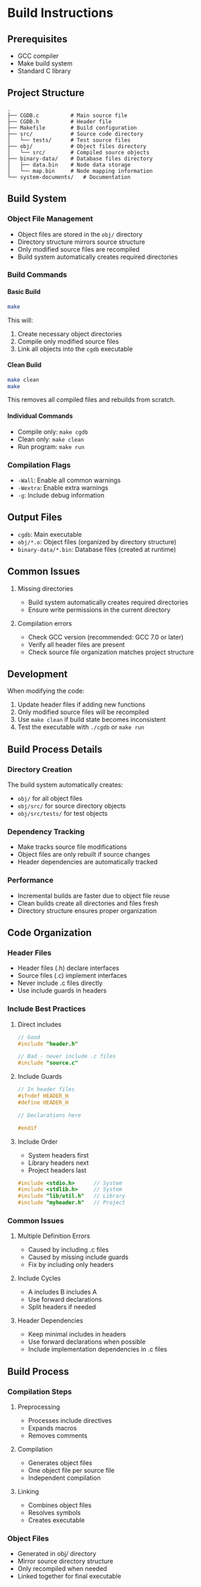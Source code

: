 # Build Instructions

## Prerequisites
- GCC compiler
- Make build system
- Standard C library

## Project Structure
```
.
├── CGDB.c          # Main source file
├── CGDB.h          # Header file
├── Makefile        # Build configuration
├── src/            # Source code directory
│   └── tests/      # Test source files
├── obj/            # Object files directory
│   └── src/        # Compiled source objects
├── binary-data/    # Database files directory
│   ├── data.bin    # Node data storage
│   └── map.bin     # Node mapping information
└── system-documents/   # Documentation
```

## Build System

### Object File Management
- Object files are stored in the `obj/` directory
- Directory structure mirrors source structure
- Only modified source files are recompiled
- Build system automatically creates required directories

### Build Commands

#### Basic Build
```bash
make
```
This will:
1. Create necessary object directories
2. Compile only modified source files
3. Link all objects into the `cgdb` executable

#### Clean Build
```bash
make clean
make
```
This removes all compiled files and rebuilds from scratch.

#### Individual Commands
- Compile only: `make cgdb`
- Clean only: `make clean`
- Run program: `make run`

### Compilation Flags
- `-Wall`: Enable all common warnings
- `-Wextra`: Enable extra warnings
- `-g`: Include debug information

## Output Files
- `cgdb`: Main executable
- `obj/*.o`: Object files (organized by directory structure)
- `binary-data/*.bin`: Database files (created at runtime)

## Common Issues
1. Missing directories
   - Build system automatically creates required directories
   - Ensure write permissions in the current directory

2. Compilation errors
   - Check GCC version (recommended: GCC 7.0 or later)
   - Verify all header files are present
   - Check source file organization matches project structure

## Development
When modifying the code:
1. Update header files if adding new functions
2. Only modified source files will be recompiled
3. Use `make clean` if build state becomes inconsistent
4. Test the executable with `./cgdb` or `make run`

## Build Process Details

### Directory Creation
The build system automatically creates:
- `obj/` for all object files
- `obj/src/` for source directory objects
- `obj/src/tests/` for test objects

### Dependency Tracking
- Make tracks source file modifications
- Object files are only rebuilt if source changes
- Header dependencies are automatically tracked

### Performance
- Incremental builds are faster due to object file reuse
- Clean builds create all directories and files fresh
- Directory structure ensures proper organization 

## Code Organization

### Header Files
- Header files (.h) declare interfaces
- Source files (.c) implement interfaces
- Never include .c files directly
- Use include guards in headers

### Include Best Practices
1. Direct includes
   ```c
   // Good
   #include "header.h"
   
   // Bad - never include .c files
   #include "source.c"
   ```

2. Include Guards
   ```c
   // In header files
   #ifndef HEADER_H
   #define HEADER_H
   
   // Declarations here
   
   #endif
   ```

3. Include Order
   - System headers first
   - Library headers next
   - Project headers last
   ```c
   #include <stdio.h>      // System
   #include <stdlib.h>     // System
   #include "lib/util.h"   // Library
   #include "myheader.h"   // Project
   ```

### Common Issues
1. Multiple Definition Errors
   - Caused by including .c files
   - Caused by missing include guards
   - Fix by including only headers

2. Include Cycles
   - A includes B includes A
   - Use forward declarations
   - Split headers if needed

3. Header Dependencies
   - Keep minimal includes in headers
   - Use forward declarations when possible
   - Include implementation dependencies in .c files

## Build Process

### Compilation Steps
1. Preprocessing
   - Processes include directives
   - Expands macros
   - Removes comments

2. Compilation
   - Generates object files
   - One object file per source file
   - Independent compilation

3. Linking
   - Combines object files
   - Resolves symbols
   - Creates executable

### Object Files
- Generated in obj/ directory
- Mirror source directory structure
- Only recompiled when needed
- Linked together for final executable 